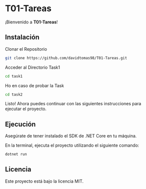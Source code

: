 # T01-Tareas

¡Bienvenido a **T01-Tareas**! 


## Instalación

Clonar el Repositorio

```bash
git clone https://github.com/davidtomas98/T01-Tareas.git
```

Acceder al Directorio Task1

```bash
cd task1
```

Ho en caso de probar la Task

```bash
cd task2
```

Listo! Ahora puedes continuar con las siguientes instrucciones para ejecutar el proyecto.

## Ejecución

Asegúrate de tener instalado el SDK de .NET Core en tu máquina.

En la terminal, ejecuta el proyecto utilizando el siguiente comando:

```bash
dotnet run
```

## Licencia
Este proyecto está bajo la licencia MIT.
